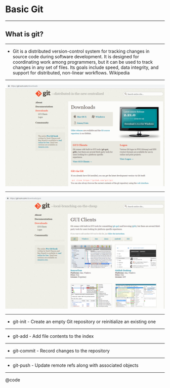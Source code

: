 # Basic  Git

---

## What is git? 

---

- Git is a distributed version-control system for tracking changes in source code during software development. It is designed for coordinating work among programmers, but it can be used to track changes in any set of files. Its goals include speed, data integrity, and support for distributed, non-linear workflows. Wikipedia

---

![](img/gitDownload.PNG)

---

![](img/gui_git.PNG)

---

- git-init - Create an empty Git repository or reinitialize an existing one

---

- git-add - Add file contents to the index

---

- git-commit - Record changes to the repository

---

- git-push - Update remote refs along with associated objects

---
@code[](src/test.sh)
